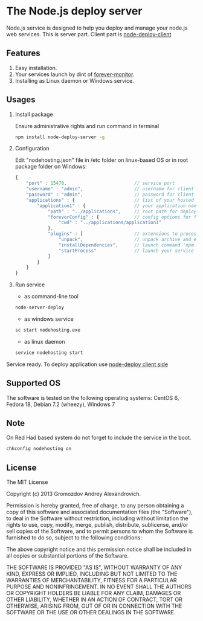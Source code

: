 The Node.js deploy server
=========================
Node.js service is designed to help you deploy and manage your node.js web services. 
This is server part. Client part is [node-deploy-client](https://github.com/AndyGrom/node-deploy-client)

Features
--------
1. Easy installation.
2. Your services launch by dint of [forever-monitor](https://github.com/nodejitsu/forever-monitor).
3. Installing as Linux daemon or Windows service.

Usages
------------
1. Install package

   Ensure administrative rights and run command in terminal

	```bash
	npm install node-deploy-server -g
	```

2. Configuration

   Edit "nodehosting.json" file in /etc folder on linux-based OS or in root package folder on Windows:
	```javascript
	{
		"port" : 15478,						    // service port
		"username" : "admin",				    // username for client application
		"password" : "admin",				    // password for client application
        "applications" : {                      // list of your hosted applications
            "application1" : {                  // your application name
                "path" : "../applications",     // root path for deployment application
                "foreverConfig" : {             // config options for forever-monitor, if corresponding plugin is switched on
                    "cwd" : "../applications/application1"
                },
                "plugins" : [                   // extensions to process received file
                    "unpack",                   // unpack archive and ensure target folder
                    "installDependencies",      // launch command 'npm install' into root folder
                    "startProcess"              // launch your service by dint of forever-monitor (see <https://github.com/nodejitsu/forever-monitor>)
                ]
            }
        }
	}
	```

3. Run service

    * as command-line tool
	```bash
	node-server-deploy
	```

	* as windows service
	```bash
	sc start nodehosting.exe
	```

	* as linux daemon
	```bash
	service nodehosting start
	```

Service ready. To deploy application use [node-deploy client side](https://github.com/AndyGrom/node-deploy-client)

Supported OS
------------
The software is tested on the following operating systems: CentOS 6, Fedora 18, Debian 7.2 (wheezy), Windows 7

Note
----
On Red Had based system do not forget to include the service in the boot.

```bash
chkconfig nodehosting on
```

License
-------
The MIT License

Copyright (c) 2013 Gromozdov Andrey Alexandrovich.

Permission is hereby granted, free of charge, to any person obtaining a copy
of this software and associated documentation files (the "Software"), to deal
in the Software without restriction, including without limitation the rights
to use, copy, modify, merge, publish, distribute, sublicense, and/or sell
copies of the Software, and to permit persons to whom the Software is
furnished to do so, subject to the following conditions:

The above copyright notice and this permission notice shall be included in
all copies or substantial portions of the Software.

THE SOFTWARE IS PROVIDED "AS IS", WITHOUT WARRANTY OF ANY KIND, EXPRESS OR
IMPLIED, INCLUDING BUT NOT LIMITED TO THE WARRANTIES OF MERCHANTABILITY,
FITNESS FOR A PARTICULAR PURPOSE AND NONINFRINGEMENT. IN NO EVENT SHALL THE
AUTHORS OR COPYRIGHT HOLDERS BE LIABLE FOR ANY CLAIM, DAMAGES OR OTHER
LIABILITY, WHETHER IN AN ACTION OF CONTRACT, TORT OR OTHERWISE, ARISING FROM,
OUT OF OR IN CONNECTION WITH THE SOFTWARE OR THE USE OR OTHER DEALINGS IN
THE SOFTWARE.